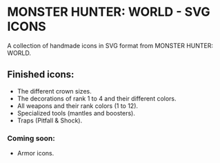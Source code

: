 # MONSTER HUNTER: WORLD - SVG ICONS
A collection of handmade icons in SVG format from MONSTER HUNTER: WORLD.

## Finished icons:
- The different crown sizes.
- The decorations of rank 1 to 4 and their different colors.
- All weapons and their rank colors (1 to 12).
- Specialized tools (mantles and boosters).
- Traps (Pitfall & Shock).

### Coming soon:
- Armor icons.
